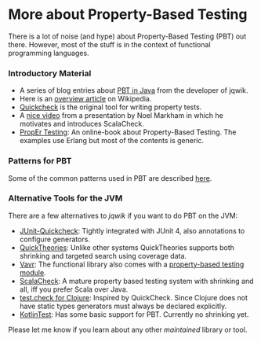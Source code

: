 # More about Property-Based Testing

There is a lot of noise (and hype) about Property-Based Testing (PBT) out there.
However, most of the stuff is in the context of functional programming languages.

### Introductory Material

- A series of blog entries about 
  [PBT in Java](http://blog.johanneslink.net/2018/03/24/property-based-testing-in-java-introduction/) 
  from the developer of jqwik.
- Here is an [overview article](https://en.wikipedia.org/wiki/Property_testing) on Wikipedia.
- [Quickcheck](https://en.wikipedia.org/wiki/QuickCheck) is the original tool for writing property tests.
- A [nice video](https://www.youtube.com/watch?v=fltD7yrHbUA) from a presentation by Noel Markham
  in which he motivates and introduces ScalaCheck.
- [PropEr Testing](http://propertesting.com/): An online-book about Property-Based Testing.
  The examples use Erlang but most of the contents is generic. 

### Patterns for PBT

Some of the common patterns used in PBT are described 
[here](http://blog.ssanj.net/posts/2016-06-26-property-based-testing-patterns.html).

### Alternative Tools for the JVM

There are a few alternatives to _jqwik_ if you want to do PBT on the JVM:

- [JUnit-Quickcheck](http://pholser.github.io/junit-quickcheck): 
  Tightly integrated with JUnit 4, also annotations to configure generators.
- [QuickTheories](https://github.com/ncredinburgh/QuickTheories):
  Unlike other systems QuickTheories supports both shrinking and targeted search using coverage data.
- [Vavr](http://www.vavr.io/): The functional library also comes with a 
  [property-based testing module](https://github.com/vavr-io/vavr/tree/master/vavr-test).
- [ScalaCheck](http://www.scalacheck.org/): A mature property based testing system with shrinking and all, 
  iff you prefer Scala over Java.
- [test.check for Clojure](https://github.com/clojure/test.check): Inspired by QuickCheck. Since Clojure
  does not have static types generators must always be declared explicitly.
- [KotlinTest](https://github.com/kotlintest/kotlintest): Has some basic support for PBT. 
  Currently no shrinking yet.
  
Please let me know if you learn about any other _maintained_ library or tool.
